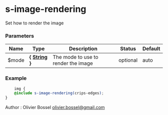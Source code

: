 # s-image-rendering

Set how to render the image


### Parameters
Name  |  Type  |  Description  |  Status  |  Default
------------  |  ------------  |  ------------  |  ------------  |  ------------
$mode  |  **{ [String](http://www.sass-lang.com/documentation/file.SASS_REFERENCE.html#sass-script-strings) }**  |  The mode to use to render the image  |  optional  |  auto

### Example
```scss
	img {
	@include s-image-rendering(crips-edges);
}
```
Author : Olivier Bossel [olivier.bossel@gmail.com](mailto:olivier.bossel@gmail.com)